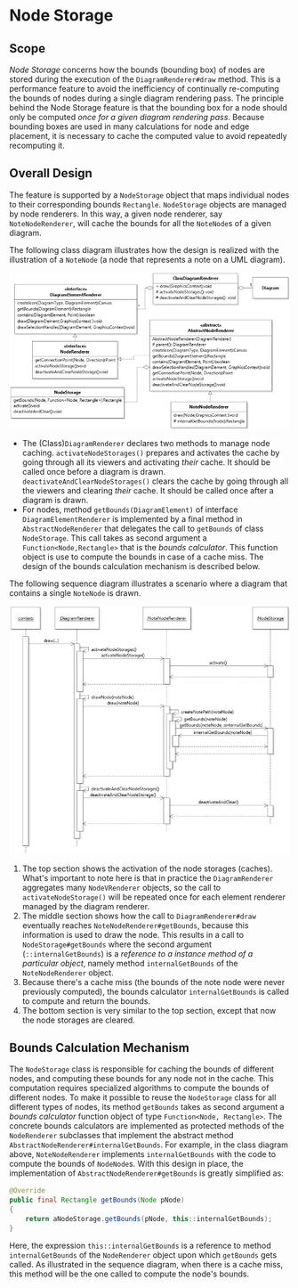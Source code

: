 # Node Storage

## Scope

_Node Storage_ concerns how the bounds (bounding box) of nodes are stored during the execution of the `DiagramRenderer#draw` method. This is a performance feature to avoid the inefficiency of continually re-computing the bounds of nodes during a single diagram rendering pass. The principle behind the Node Storage feature is that the bounding box for a node should only be computed _once for a given diagram rendering pass_. Because bounding boxes are used in many calculations for node and edge placement, it is necessary to cache the computed value to avoid repeatedly recomputing it.

## Overall Design

The feature is supported by a `NodeStorage` object that maps individual nodes to their corresponding bounds `Rectangle`. `NodeStorage` objects are managed by node renderers. In this way, a given node renderer, say `NoteNodeRenderer`, will cache the bounds for all the `NoteNode`s of a given diagram. 

The following class diagram illustrates how the design is realized with the illustration of a `NoteNode` (a node that represents a note on a UML diagram).

![JetUML Class Diagram](nodestorage1.class.png)

* The (Class)`DiagramRenderer` declares two methods to manage node caching. `activateNodeStorages()` prepares and activates the cache by going through all its viewers and activating _their_ cache. It should be called once before a diagram is drawn. `deactivateAndClearNodeStorages()` clears the cache by going through all the viewers and clearing _their_ cache. It should be called once after a diagram is drawn. 
* For nodes, method `getBounds(DiagramElement)` of interface `DiagramElementRenderer` is implemented by a final method in `AbstractNodeRenderer` that delegates the call to `getBounds` of class `NodeStorage`. This call takes as second argument a `Function<Node,Rectangle>` that is the _bounds calculator_. This function object is use to compute the bounds in case of a cache miss. The design of the bounds calculation mechanism is described below.

The following sequence diagram illustrates a scenario where a diagram that contains a single `NoteNode` is drawn.

![JetUML Class Diagram](NodeStorage.sequence.png)

1. The top section shows the activation of the node storages (caches). What's important to note here is that in practice the `DiagramRenderer` aggregates many `NodeVRenderer` objects, so the call to `activateNodeStorage()` will be repeated once for each element renderer managed by the diagram renderer.
2. The middle section shows how the call to `DiagramRenderer#draw` eventually reaches `NoteNodeRenderer#getBounds`, because this information is used to draw the node. This results in a call to `NodeStorage#getBounds` where the second argument (`::internalGetBounds`) is a _reference to a instance method of a particular object_, namely method `internalGetBounds` of the `NoteNodeRenderer` object.
3. Because there's a cache miss (the bounds of the note node were never previously computed), the bounds calculator `internalGetBounds` is called to compute and return the bounds.
4. The bottom section is very similar to the top section, except that now the node storages are cleared.

## Bounds Calculation Mechanism

The `NodeStorage` class is responsible for caching the bounds of different nodes, and computing these bounds for any node not in the cache. This computation requires specialized algorithms to compute the bounds of different nodes. To make it possible to reuse the `NodeStorage` class for all different types of nodes, its method `getBounds` takes as second argument a _bounds calculator_ function object of type `Function<Node, Rectangle>`. The concrete bounds calculators are implemented as protected methods of the `NodeRenderer` subclasses that implement the abstract method `AbstractNodeRenderer#internalGetBounds`. For example, in the class diagram above, `NoteNodeRenderer` implements `internalGetBounds` with the code to compute the bounds of `NodeNode`s. With this design in place, the implementation of `AbstractNodeRenderer#getBounds` is greatly simplified as:

```java
@Override
public final Rectangle getBounds(Node pNode)
{
	return aNodeStorage.getBounds(pNode, this::internalGetBounds);
}
```

Here, the expression `this::internalGetBounds` is a reference to method `internalGetBounds` of the `NodeRenderer` object upon which `getBounds` gets called. As illustrated in the sequence diagram, when there is a cache miss, this method will be the one called to compute the node's bounds.